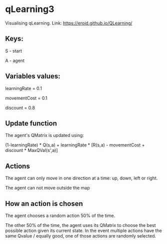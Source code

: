 # qLearning3
Visualising qLearning. Link: https://eroid.github.io/QLearning/

## Keys:

S - start

A - agent


## Variables values:
learningRate = 0.1

movementCost = 0.1

discount = 0.8

## Update function

The agent's QMatrix is updated using:

(1-learningRate) * Q(s,a) + learningRate * [R(s,a) - movementCost + discount * MaxQVal(s',a)]

## Actions
The agent can only move in one direction at a time: up, down, left or right.

The agent can not move outside the map

## How an action is chosen
The agent chooses a random action 50% of the time.

The other 50% of the time, the agent uses its QMatrix to choose the best possible action given its current state. In the event multiple actions have the same Qvalue / equally good, one of those actions are randomly selected.
